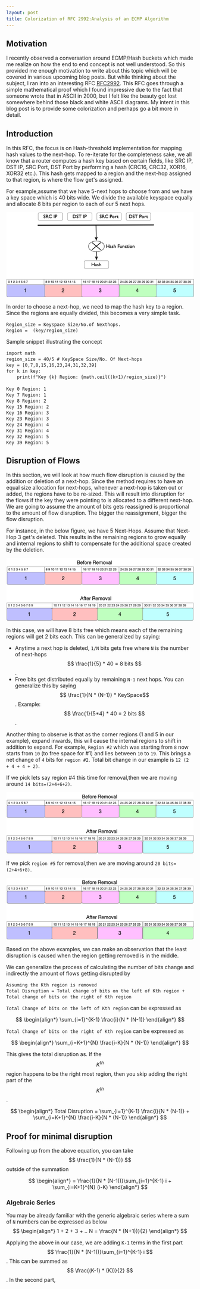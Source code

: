 ```yaml
---
layout: post
title: Colorization of RFC 2992:Analysis of an ECMP Algorithm
---
```

## Motivation
I recently observed a conversation around ECMP/Hash buckets which made me realize on how the end to end concept is not 
well understood. So this provided me enough motivation to write about this topic which will be covered in various 
upcoming blog posts. But while thinking about the subject, I ran into an interesting RFC [RFC2992](https://tools.ietf.org/html/rfc2992).
This RFC goes through a simple mathematical proof which I found impressive due to the fact that someone wrote that in 
ASCII in 2000, but I felt like the beauty got lost somewhere behind those black and white ASCII diagrams. My intent in this
blog post is to provide some colorization and perhaps go a bit more in detail.

## Introduction
In this RFC, the focus is on Hash-threshold implementation for mapping hash values to the next-hop. To re-iterate for the
completeness sake, we all know that a router computes a hash key based on certain fields, like SRC IP, DST IP, SRC Port, 
DST Port by performing a hash (CRC16, CRC32, XOR16, XOR32 etc.).  This hash gets mapped to a region and the next-hop assigned
to that region, is where the flow get's assigned.

For example,assume that we have 5-next hops to choose from and we have a key space which is 40 bits wide. We divide the 
available keyspace equally and allocate 8 bits per region to each of our 5 next hops.

![ECMP Hashing](/images/post2/ecmp_analysis_fig1.png "ECMP Hashing")

In order to choose a next-hop, we need to map the hash key to a region. Since the regions are equally divided, this becomes
a very simple task.

```
Region_size = Keyspace Size/No.of Nexthops. 
Region =  (key/region_size)
```

Sample snippet illustrating the concept

```jupyterpython
import math
region_size = 40/5 # KeySpace Size/No. Of Next-hops
key = [0,7,8,15,16,23,24,31,32,39]
for k in key:
    print(f"Key {k} Region: {math.ceil((k+1)/region_size)}")

Key 0 Region: 1
Key 7 Region: 1
Key 8 Region: 2
Key 15 Region: 2
Key 16 Region: 3
Key 23 Region: 3
Key 24 Region: 4
Key 31 Region: 4
Key 32 Region: 5
Key 39 Region: 5
```

## Disruption of Flows
In this section, we will look at how much flow disruption is caused by the addition or deletion of a next-hop. Since the
method requires to have an equal size allocation for next-hops, whenever a next-hop is taken out or added, the regions have
to be re-sized. This will result into disruption for the flows if the key they were pointing to is allocated to a different
next-hop. We are going to assume the amount of bits gets reassigned is proportional to the amount of flow disruption. The
bigger the reassignment, bigger the flow disruption.

For instance, in the below figure, we have 5 Next-Hops. Assume that Next-Hop 3 get's deleted. This results in the remaining
regions to grow equally and internal regions to shift to compensate for the additional space created by the deletion.

![Flow Disruption1](/images/post2/ecmp_analysis_fig2.png "Flow Disruption Region3")

In this case, we will have 8 bits free which means each of the remaining regions will get 2 bits each. This can be generalized by saying:

* Anytime a next hop is deleted, `1/N` bits gets free where `N` is the number of next-hops $$ \frac{1}{5} * 40 = 8 bits $$.
* Free bits get distributed equally by remaining `N-1` next hops. You can generalize this by saying $$ \frac{1}{N * (N-1)} * KeySpace$$.
Example: $$ \frac{1}{5*4} * 40 = 2 bits $$.

Another thing to observe is that as the corner regions (1 and 5 in our example), expand inwards, this will cause the internal
regions to shift in addition to expand. For example, `Region #2` which was starting from `8` now starts from `10` (to free space for #1)
and lies between `10` to `19`. This brings a net change of `4` bits for `region #2`. Total bit change in our example is `12 (2 + 4 + 4 + 2)`. 

If we pick lets say region #4 this time for removal,then we are moving around `14 bits=(2+4+6+2)`. 

![Flow Disruption2](/images/post2/ecmp_analysis_fig3.png "Flow Disruption Region4")

If we pick `region #5` for removal,then we are moving around `20 bits=(2+4+6+8)`.

![Flow Disruption3](/images/post2/ecmp_analysis_fig4.png "Flow Disruption Region5")

Based on the above examples, we can make an observation that the least disruption is caused when the region getting removed is in the middle.

We can generalize the process of calculating the number of bits change and indirectly the amount of flows getting disrupted by

```
Assuming the Kth region is removed
Total Disruption = Total change of bits on the left of Kth region + Total change of bits on the right of Kth region
````

`Total Change of bits on the left of Kth region` can be expressed as

$$
\begin{align*}
\sum_{i=1}^{K-1} \frac{i}{N * (N-1)}
\end{align*}
$$

`Total Change of bits on the right of Kth region` can be expressed as

$$
\begin{align*}
\sum_{i=K+1}^{N} \frac{i-K}{N * (N-1)}
\end{align*}
$$

This gives the total disruption as. If the $$ K^{th} $$ region happens to be the right most region, then you skip adding
the right part of the $$ K^{th} $$.

$$
\begin{align*}
Total Disruption = \sum_{i=1}^{K-1} \frac{i}{N * (N-1)} + \sum_{i=K+1}^{N} \frac{i-K}{N * (N-1)}
\end{align*}
$$


## Proof for minimal disruption
Following up from the above equation, you can take $$ \frac{1}{N * (N-1))} $$ outside of the summation

$$
\begin{align*}
=  \frac{1}{N * (N-1))}\sum_{i=1}^{K-1} i + \sum_{i=K+1}^{N} (i-K)
\end{align*}
$$

### Algebraic Series
You may be already familiar with the generic algebraic series where a sum of `N` numbers can be expressed as below
$$
\begin{align*}
1 + 2 + 3 + .. N  = \frac{N * (N+1))}{2}
\end{align*}
$$

Applying the above in our case, we are adding `K-1` terms in the first part $$ \frac{1}{N * (N-1))}\sum_{i=1}^{K-1} i $$. This can be summed
as $$ \frac{(K-1) * (K))}{2} $$. In the second part, 

